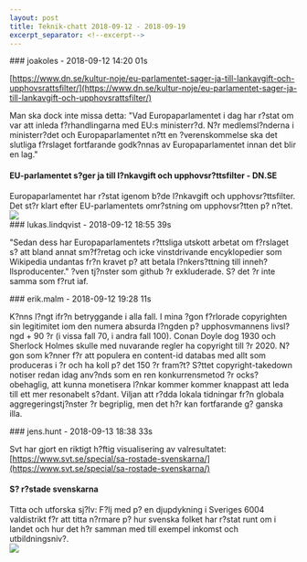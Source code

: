 ```yaml
---
layout: post
title: Teknik-chatt 2018-09-12 - 2018-09-19
excerpt_separator: <!--excerpt-->
---
```

<section class="message" markdown="1">
### joakoles - 2018-09-12 14:20 01s

[https://www.dn.se/kultur-noje/eu-parlamentet-sager-ja-till-lankavgift-och-upphovsrattsfilter/](https://www.dn.se/kultur-noje/eu-parlamentet-sager-ja-till-lankavgift-och-upphovsrattsfilter/)

Man ska dock inte missa detta: "Vad Europaparlamentet i dag har r?stat om var att inleda f?rhandlingarna med EU:s ministerr?d. N?r medlemsl?nderna i ministerr?det och Europaparlamentet n?tt en ?verenskommelse ska det slutliga f?rslaget fortfarande godk?nnas av Europaparlamentet innan det blir en lag."

<div class="attachment"><h4>EU-parlamentet s?ger ja till l?nkavgift och upphovsr?ttsfilter - DN.SE</h4><div class="text">Europaparlamentet har r?stat igenom b?de l?nkavgift och upphovsr?ttsfilter. Det st?r klart efter EU-parlamentets omr?stning om upphovsr?tten p? n?tet.</div>
<a href="https://www.dn.se/kultur-noje/eu-parlamentet-sager-ja-till-lankavgift-och-upphovsrattsfilter/"><img src="https://cached-images.bonnier.news/cms30/UploadedImages/2018/9/12/76381db7-c9ee-4228-8f9f-d0287f68182e/bigOriginal.jpg?interpolation=lanczos-none&fit=inside|470:246&output-quality=80&output-format=jpeg" fallback="EU-parlamentet s?ger ja till l?nkavgift och upphovsr?ttsfilter - DN.SE"/></a></div>
    
</section>
<section class="message" markdown="1">
### lukas.lindqvist - 2018-09-12 18:55 39s

"Sedan dess har Europaparlamentets r?ttsliga utskott arbetat om f?rslaget s? att bland annat sm?f?retag och icke vinstdrivande encyklopedier som Wikipedia undantas fr?n kravet p? att betala l?nkers?ttning till inneh?llsproducenter." ?ven tj?nster som github ?r exkluderade. S? det ?r inte samma som f?rut iaf.
</section>
<section class="message" markdown="1">
### erik.malm - 2018-09-12 19:28 11s

K?nns l?ngt ifr?n betryggande i alla fall. I mina ?gon f?rlorade copyrighten sin legitimitet iom den numera absurda l?ngden p? upphosvmannens livsl?ngd + 90 ?r (i vissa fall 70, i andra fall 100). Conan Doyle dog 1930 och Sherlock Holmes skulle med nuvarande regler ha copyright till ?r 2020. N?gon som k?nner f?r att populera en content-id databas med allt som produceras i ?r och ha koll p? det 150 ?r fram?t?
S?ttet copyright-takedown notiser redan idag anv?nds som en ren konkurrensmetod ?r ocks? obehaglig, att kunna monetisera l?nkar kommer kommer knappast att leda till ett mer resonabelt s?dant.
Viljan att r?dda lokala tidningar fr?n globala aggregeringstj?nster ?r begriplig, men det h?r kan fortfarande g? ganska illa.
</section>
<section class="message" markdown="1">
### jens.hunt - 2018-09-13 18:38 33s

Svt har gjort en riktigt h?ftig visualisering av valresultatet: [https://www.svt.se/special/sa-rostade-svenskarna/](https://www.svt.se/special/sa-rostade-svenskarna/)

<div class="attachment"><h4>S? r?stade svenskarna</h4><div class="text">Titta och utforska sj?lv: F?lj med p? en djupdykning i Sveriges 6004 valdistrikt f?r att titta n?rmare p? hur svenska folket har r?stat runt om i landet och hur det h?r samman med till exempel inkomst och utbildningsniv?.</div>
<a href="https://www.svt.se/special/sa-rostade-svenskarna/"><img src="https://kloss.imgix.net/918/sa-rostade-svenskarna.png?h=630&w=1200&auto=format&fit=crop" fallback="S? r?stade svenskarna"/></a></div>
    

<!--excerpt-->
</section>